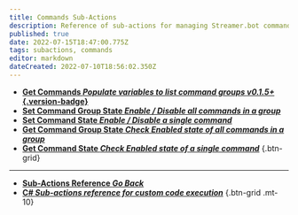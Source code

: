 ```yaml
---
title: Commands Sub-Actions
description: Reference of sub-actions for managing Streamer.bot commands
published: true
date: 2022-07-15T18:47:00.775Z
tags: subactions, commands
editor: markdown
dateCreated: 2022-07-10T18:56:02.350Z
---
```


* [**Get Commands *Populate variables to list command groups* *v0.1.5+*{.version-badge}**](/en/Sub-Actions/Commands/Get-Commands)
* [**Set Command Group State *Enable / Disable all commands in a group***](/Sub-Actions/Set-Command-Group-State)
* [**Set Command State *Enable / Disable a single command***](/Sub-Actions/Get-Command-State)
* [**Get Command Group State *Check Enabled state of all commands in a group***](/Sub-Actions/Commands/Get-Command-Group-State)
* [**Get Command State *Check Enabled state of a single command***](/Sub-Actions/Commands/Get-Command-State)
{.btn-grid}

---

- [<i class="mdi mdi-chevron-left"></i>**Sub-Actions Reference *Go Back***](/en/Sub-Actions)
- [<i class="mdi mdi-code-braces primary--text"></i> **C# *Sub-actions reference for custom code execution***](/en/Sub-Actions/CSharp)
{.btn-grid .mt-10}